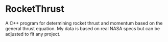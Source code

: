 # RocketThrust
A C++ program for determining rocket thrust and momentum based on the general thrust equation. My data is based on real NASA specs but can be adjusted to fit any project.

 
